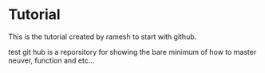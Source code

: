 # Tutorial
This is the tutorial created by ramesh to start with github.

test git hub is a reporsitory for showing the bare minimum of how to master neuver, function and etc...


